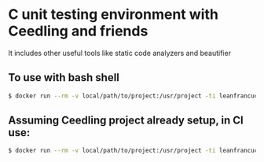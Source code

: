 # C unit testing environment with Ceedling and friends
It includes other useful tools like static code analyzers and beautifier

## To use with bash shell
```bash
$ docker run --rm -v local/path/to/project:/usr/project -ti leanfrancucci/ceedling
```

## Assuming Ceedling project already setup, in CI use:
```bash
$ docker run --rm -v local/path/to/project:/usr/project -ti leanfrancucci/ceedling ceedling test:all
```
